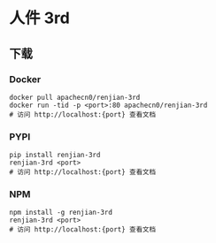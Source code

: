 # 人件 3rd

## 下载

### Docker

```
docker pull apachecn0/renjian-3rd
docker run -tid -p <port>:80 apachecn0/renjian-3rd
# 访问 http://localhost:{port} 查看文档
```

### PYPI

```
pip install renjian-3rd
renjian-3rd <port>
# 访问 http://localhost:{port} 查看文档
```

### NPM

```
npm install -g renjian-3rd
renjian-3rd <port>
# 访问 http://localhost:{port} 查看文档
```